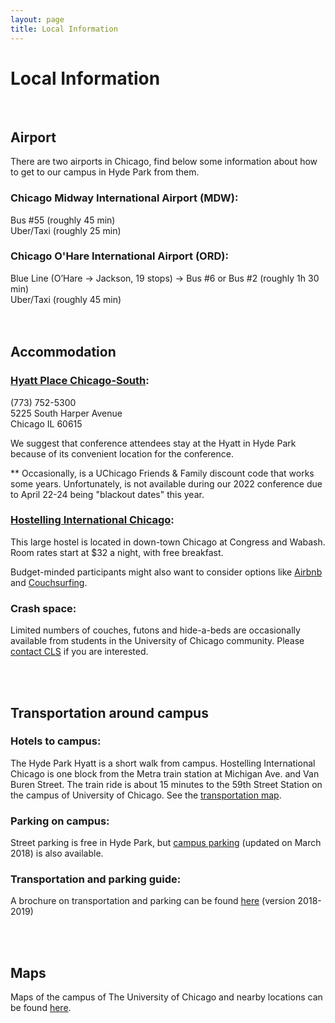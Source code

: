 ```yaml
---
layout: page
title: Local Information
---
```


# Local Information
<br>

## Airport

There are two airports in Chicago, find below some information about how to get to our campus in Hyde Park from them.

### Chicago Midway International Airport (MDW):

Bus \#55 (roughly 45 min) <br>
Uber/Taxi (roughly 25 min)

### Chicago O'Hare International Airport (ORD):

Blue Line (O’Hare → Jackson, 19 stops) → Bus #6 or Bus #2 (roughly 1h 30 min) <br>
Uber/Taxi (roughly 45 min) <br>
<br>
<br>

## Accommodation

### [Hyatt Place Chicago-South](https://chicagosouthuniversity.place.hyatt.com/en/hotel/home.html?corp_id=58415):

(773) 752-5300 <br>
5225 South Harper Avenue <br>
Chicago IL 60615

<!-- University of Chicago Friend & Family Discounts:<br>
Book [online](https://chicagosouthuniversity.place.hyatt.com/en/hotel/home.html?corp_id=58415): Enter preferred dates of stay and click 'Check Availability' <br>
Book by phone: 1.888.591.1234 (Request Rate Code: UNCH) -->

We suggest that conference attendees stay at the Hyatt in Hyde Park because of its convenient location for the conference.

** Occasionally, is a UChicago Friends & Family discount code that works some years. Unfortunately, is not available during our 2022 conference due to April 22-24 being "blackout dates" this year.



### [Hostelling International Chicago](http://hichicago.org/):

This large hostel is located in down-town Chicago at Congress and Wabash. Room rates start at $32 a night, with free breakfast.

Budget-minded participants might also want to consider options like [Airbnb](https://www.airbnb.com/s/Chicago--IL) and [Couchsurfing](https://www.couchsurfing.com/).

### Crash space:

Limited numbers of couches, futons and hide-a-beds are occasionally available from students in the University of Chicago community. Please [contact CLS](mailto:chicagolinguisticsociety.cls56@gmail.com) if you are interested.

<br>
<br>

## Transportation around campus

### Hotels to campus:

The Hyde Park Hyatt is a short walk from campus. Hostelling International Chicago is one block from the Metra train station at Michigan Ave. and Van Buren Street. The train ride is about 15 minutes to the 59th Street Station on the campus of University of Chicago. See the [transportation map](https://metrarail.com/).

### Parking on campus:

Street parking is free in Hyde Park, but [campus parking](https://d3qi0qp55mx5f5.cloudfront.net/safety-security/uploads/files/Parking_Lots_and_Garages_2018_March.pdf?mtime=1520869633) (updated on March 2018) is also available.

### Transportation and parking guide:

A brochure on transportation and parking can be found [here](https://d3qi0qp55mx5f5.cloudfront.net/safety-security/uploads/files/2018_Trans_Brochure_09.06.18.pdf?mtime=1537196162) (version 2018-2019)

<br>
<br>

## Maps

Maps of the campus of The University of Chicago and nearby locations can be found [here](https://maps.uchicago.edu/).
